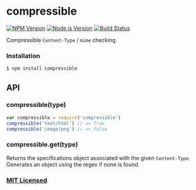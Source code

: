 # compressible

[![NPM Version](https://img.shields.io/npm/v/compressible.svg?style=flat)](https://www.npmjs.org/package/compressible)
[![Node.js Version](https://img.shields.io/badge/node.js->=_0.8-blue.svg?style=flat)](http://nodejs.org/download/)
[![Build Status](http://img.shields.io/travis/expressjs/compressible.svg?style=flat)](https://travis-ci.org/expressjs/compressible)


Compressible `Content-Type` / `mime` checking.

### Installation

```bash
$ npm install compressible
```

## API

### compressible(type)

```js
var compressible = require('compressible')
compressible('text/html') // => true
compressible('image/png') // => false
```

### compressible.get(type)

Returns the specifications object associated with the given `Content-Type`.
Generates an object using the regex if none is found.

### [MIT Licensed](LICENSE)
